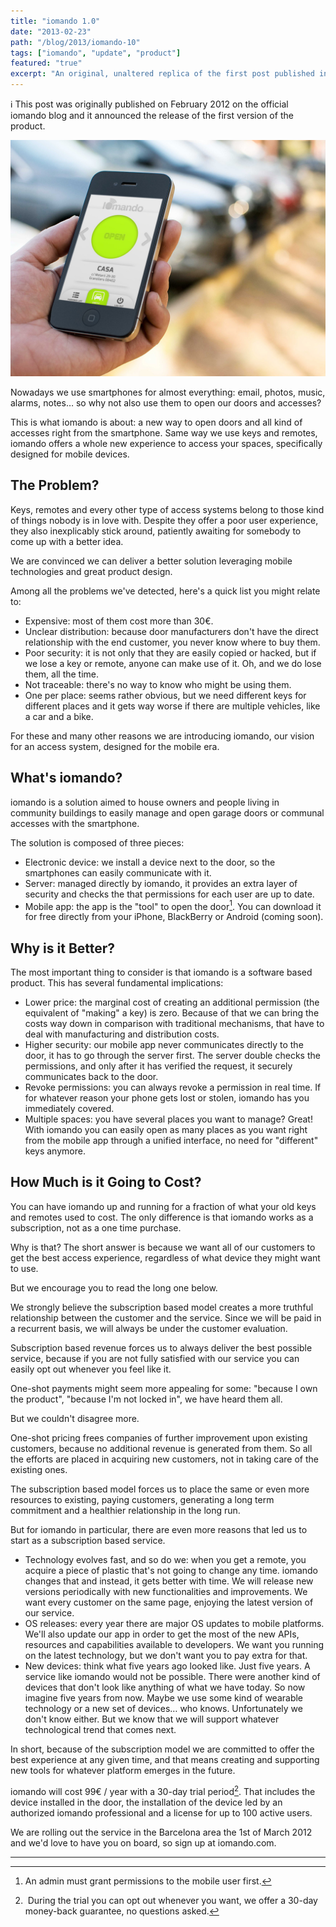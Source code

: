 ```yaml
---
title: "iomando 1.0"
date: "2013-02-23"
path: "/blog/2013/iomando-10"
tags: ["iomando", "update", "product"]
featured: "true"
excerpt: "An original, unaltered replica of the first post published in the iomando blog that announced the release of the first version of the product."
---
```


ℹ️ This post was originally published on February 2012 on the official iomando blog and it announced the release of the first version of the product.

![iomando app 1.0](./iomando-app-10.jpg "iomando app 1.0")

Nowadays we use smartphones for almost everything: email, photos, music, alarms, notes… so why not also use them to open our doors and accesses?

This is what iomando is about: a new way to open doors and all kind of accesses right from the smartphone. Same way we use keys and remotes, iomando offers a whole new experience to access your spaces, specifically designed for mobile devices.


## The Problem?
Keys, remotes and every other type of access systems belong to those kind of things nobody is in love with. Despite they offer a poor user experience, they also inexplicably stick around, patiently awaiting for somebody to come up with a better idea.

We are convinced we can deliver a better solution leveraging mobile technologies and great product design.

Among all the problems we've detected, here's a quick list you might relate to:

* Expensive: most of them cost more than 30€.
* Unclear distribution: because door manufacturers don't have the direct relationship with the end customer, you never know where to buy them.
* Poor security: it is not only that they are easily copied or hacked, but if we lose a key or remote, anyone can make use of it. Oh, and we do lose them, all the time.
* Not traceable: there's no way to know who might be using them.
* One per place: seems rather obvious, but we need different keys for different places and it gets way worse if there are multiple vehicles, like a car and a bike.

For these and many other reasons we are introducing iomando, our vision for an access system, designed for the mobile era.


## What's iomando?
iomando is a solution aimed to house owners and people living in community buildings to easily manage and open garage doors or communal accesses with the smartphone.

The solution is composed of three pieces:

* Electronic device: we install a device next to the door, so the smartphones can easily communicate with it.
* Server: managed directly by iomando, it provides an extra layer of security and checks the that permissions for each user are up to date.
* Mobile app: the app is the "tool" to open the door[^1]. You can download it for free directly from your iPhone, BlackBerry or Android (coming soon).


## Why is it Better?
The most important thing to consider is that iomando is a software based product. This has several fundamental implications:

* Lower price: the marginal cost of creating an additional permission (the equivalent of "making" a key) is zero. Because of that we can bring the costs way down in comparison with traditional mechanisms, that have to deal with manufacturing and distribution costs.
* Higher security: our mobile app never communicates directly to the door, it has to go through the server first. The server double checks the permissions, and only after it has verified the request, it securely communicates back to the door.
* Revoke permissions: you can always revoke a permission in real time. If for whatever reason your phone gets lost or stolen, iomando has you immediately covered.
* Multiple spaces: you have several places you want to manage? Great! With iomando you can easily open as many places as you want right from the mobile app through a unified interface, no need for "different" keys anymore.


## How Much is it Going to Cost?
You can have iomando up and running for a fraction of what your old keys and remotes used to cost. The only difference is that iomando works as a subscription, not as a one time purchase.

Why is that? The short answer is because we want all of our customers to get the best access experience, regardless of what device they might want to use.

But we encourage you to read the long one below.

We strongly believe the subscription based model creates a more truthful relationship between the customer and the service. Since we will be paid in a recurrent basis, we will always be under the customer evaluation.

Subscription based revenue forces us to always deliver the best possible service, because if you are not fully satisfied with our service you can easily opt out whenever you feel like it.

One-shot payments might seem more appealing for some: "because I own the product", "because I'm not locked in", we have heard them all.

But we couldn't disagree more.

One-shot pricing frees companies of further improvement upon existing customers, because no additional revenue is generated from them. So all the efforts are placed in acquiring new customers, not in taking care of the existing ones.

The subscription based model forces us to place the same or even more resources to existing, paying customers, generating a long term commitment and a healthier relationship in the long run.

But for iomando in particular, there are even more reasons that led us to start as a subscription based service.

* Technology evolves fast, and so do we: when you get a remote, you acquire a piece of plastic that's not going to change any time. iomando changes that and instead, it gets better with time. We will release new versions periodically with new functionalities and improvements. We want every customer on the same page, enjoying the latest version of our service.
* OS releases: every year there are major OS updates to mobile platforms. We'll also update our app in order to get the most of the new APIs, resources and capabilities available to developers. We want you running on the latest technology, but we don't want you to pay extra for that.
* New devices: think what five years ago looked like. Just five years. A service like iomando would not be possible. There were another kind of devices that don't look like anything of what we have today. So now imagine five years from now. Maybe we use some kind of wearable technology or a new set of devices… who knows. Unfortunately we don't know either. But we know that we will support whatever technological trend that comes next.

In short, because of the subscription model we are committed to offer the best experience at any given time, and that means creating and supporting new tools for whatever platform emerges in the future.

iomando will cost 99€ / year with a 30-day trial period[^2]. That includes the device installed in the door, the installation of the device led by an authorized iomando professional and a license for up to 100 active users.

We are rolling out the service in the Barcelona area the 1st of March 2012 and we'd love to have you on board, so sign up at iomando.com.

---
[^1]: An admin must grant permissions to the mobile user first.

[^2]: During the trial you can opt out whenever you want, we offer a 30-day money-back guarantee, no questions asked.
